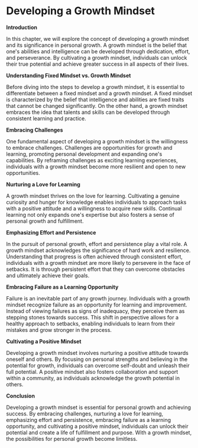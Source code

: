 Developing a Growth Mindset
======================================

**Introduction**

In this chapter, we will explore the concept of developing a growth mindset and its significance in personal growth. A growth mindset is the belief that one's abilities and intelligence can be developed through dedication, effort, and perseverance. By cultivating a growth mindset, individuals can unlock their true potential and achieve greater success in all aspects of their lives.

**Understanding Fixed Mindset vs. Growth Mindset**

Before diving into the steps to develop a growth mindset, it is essential to differentiate between a fixed mindset and a growth mindset. A fixed mindset is characterized by the belief that intelligence and abilities are fixed traits that cannot be changed significantly. On the other hand, a growth mindset embraces the idea that talents and skills can be developed through consistent learning and practice.

**Embracing Challenges**

One fundamental aspect of developing a growth mindset is the willingness to embrace challenges. Challenges are opportunities for growth and learning, promoting personal development and expanding one's capabilities. By reframing challenges as exciting learning experiences, individuals with a growth mindset become more resilient and open to new opportunities.

**Nurturing a Love for Learning**

A growth mindset thrives on the love for learning. Cultivating a genuine curiosity and hunger for knowledge enables individuals to approach tasks with a positive attitude and a willingness to acquire new skills. Continual learning not only expands one's expertise but also fosters a sense of personal growth and fulfillment.

**Emphasizing Effort and Persistence**

In the pursuit of personal growth, effort and persistence play a vital role. A growth mindset acknowledges the significance of hard work and resilience. Understanding that progress is often achieved through consistent effort, individuals with a growth mindset are more likely to persevere in the face of setbacks. It is through persistent effort that they can overcome obstacles and ultimately achieve their goals.

**Embracing Failure as a Learning Opportunity**

Failure is an inevitable part of any growth journey. Individuals with a growth mindset recognize failure as an opportunity for learning and improvement. Instead of viewing failures as signs of inadequacy, they perceive them as stepping stones towards success. This shift in perspective allows for a healthy approach to setbacks, enabling individuals to learn from their mistakes and grow stronger in the process.

**Cultivating a Positive Mindset**

Developing a growth mindset involves nurturing a positive attitude towards oneself and others. By focusing on personal strengths and believing in the potential for growth, individuals can overcome self-doubt and unleash their full potential. A positive mindset also fosters collaboration and support within a community, as individuals acknowledge the growth potential in others.

**Conclusion**

Developing a growth mindset is essential for personal growth and achieving success. By embracing challenges, nurturing a love for learning, emphasizing effort and persistence, embracing failure as a learning opportunity, and cultivating a positive mindset, individuals can unlock their potential and create a life of fulfillment and purpose. With a growth mindset, the possibilities for personal growth become limitless.
